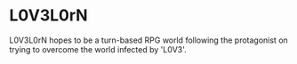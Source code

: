 # L0V3L0rN
 L0V3L0rN hopes to be a turn-based RPG world following the protagonist on trying to overcome the world infected by 'L0V3'.
